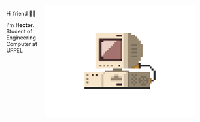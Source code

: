 
<img src="./src/retrocomputer0.1.gif" align="right" min-width="400px" max-width="400px" width="400px" alt="retro computer">


<p align="left">Hi friend 🤙🏽️</p>
<p> I'm <b>Hector</b>. Student of Engineering Computer at UFPEL </p>


<!--
**hectorhu17/hectorhu17** is a ✨ _special_ ✨ repository because its `README.md` (this file) appears on your GitHub profile.

Here are some ideas to get you started:

- 🔭 I’m currently working on ...
- 🌱 I’m currently learning ...
- 👯 I’m looking to collaborate on ...
- 🤔 I’m looking for help with ...
- 💬 Ask me about ...
- 📫 How to reach me: ...
- 😄 Pronouns: ...
- ⚡ Fun fact: ...
-->
